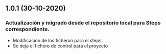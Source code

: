## 1.0.1 (30-10-2020)

### Actualización y migrado desde el repositorio local para Steps correspondiente.

 - Modificacion de los ficheron para el steps.
 - Se deja el fichero de control para el proyecto